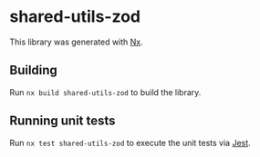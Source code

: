 # shared-utils-zod

This library was generated with [Nx](https://nx.dev).

## Building

Run `nx build shared-utils-zod` to build the library.

## Running unit tests

Run `nx test shared-utils-zod` to execute the unit tests via [Jest](https://jestjs.io).
